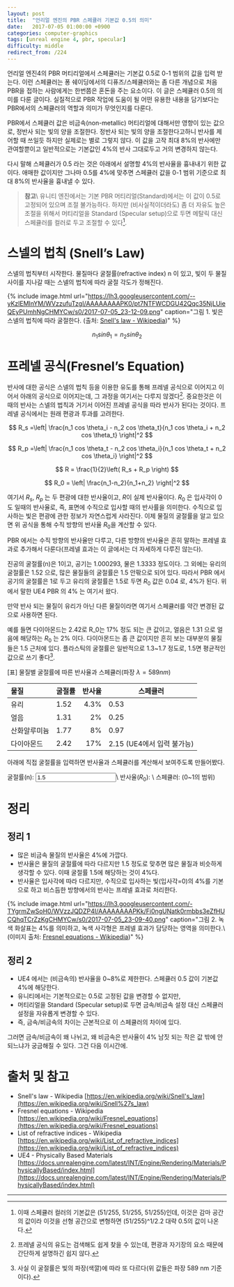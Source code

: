 ```yaml
---
layout: post
title:  "언리얼 엔진의 PBR 스페큘러 기본값 0.5의 의미"
date:   2017-07-05 01:00:00 +0900
categories: computer-graphics
tags: [unreal engine 4, pbr, specular]
difficulty: middle
redirect_from: /224
---
```

언리얼 엔진4의 PBR 머티리얼에서 스페큘러는 기본값 0.5로 0-1 범위의 값을 입력 받는다. 이런 스페큘러는 퐁 쉐이딩에서의 디퓨즈/스페큘러와는 좀 다른 개념으로 처음 PBR을 접하는 사람에게는 한번쯤은 혼돈을 주는 요소이다. 이 글은 스페큘러 0.5의 의미를 다룬 글이다. 실질적으로 PBR 작업에 도움이 될 어떤 유용한 내용을 담기보다는 PBR에서의 스페큘러의 역할과 의미가 무엇인지를 다룬다.

PBR에서 스페큘러 값은 비금속(non-metallic) 머티리얼에 대해서만 영향이 있는 값으로, 정반사 되는 빛의 양을 조절한다. 정반사 되는 빛의 양을 조절한다고하니 반사를 제어할 때 쓰일듯 하지만 실제로는 별로 그렇지 않다. 이 값을 고작 최대 8%의 반사에만 관여할뿐이고 일반적으로는 기본값인 4%의 반사 그대로두고 거의 변경하지 않는다.

다시 말해 스페큘러가 0.5 라는 것은 아래에서 설명할 4%의 반사율을 흉내내기 위한 값이다. 애매한 값이지만 그나마 0.5를 4%에 맞추면 스페큘러 값을 0-1 범위 기준으로 최대 8%의 반사율을 흉내낼 수 있다.

> **참고**\\
> 유니티 엔진에서는 기본 PBR 머티리얼(Standard)에서는 이 값이 0.5로 고정되어 있으며 조절 불가능하다. 하지만 (비사실적이더라도) 좀 더 자유도 높은 조절을 위해서 머티리얼을 Standard (Specular setup)으로 두면 메탈릭 대신 스페큘러를 컬러로 두고 조절할 수 있다[^1].

# 스넬의 법칙 (Snell’s Law)

스넬의 법칙부터 시작한다. 물질마다 굴절률(refractive index) n 이 있고, 빛이 두 물질 사이를 지나갈 때는 스넬의 법칙에 따라 굴절 각도가 정해진다.

{% include image.html url="https://lh3.googleusercontent.com/--yKzlEMInYM/WVzzufuTzgI/AAAAAAAAPK0/pt7NTFWCDGU42Qqc35NjLUieQEyPUmhNgCHMYCw/s0/2017-07-05_23-12-09.png" caption="그림 1. 빛은 스넬의 법칙에 따라 굴절한다. (출처: [Snell's law - Wikipedia](https://en.wikipedia.org/wiki/Snell%27s_law))" %}

$$ n_1 sin \theta_1 = n_2 sin \theta_2 $$

# 프레넬 공식(Fresnel’s Equation)

반사에 대한 공식은 스넬의 법칙 등을 이용한 유도를 통해 프레넬 공식으로 이어지고 이어서 아래의 공식으로 이어지는데, 그 과정을 여기서는 다루지 않겠다[^2]. 중요한것은 이때의 반사는 스넬의 법칙과 거기서 이어진 프레넬 공식을 따라 반사가 된다는 것이다. 프레넬 공식에서는 원래 편광과 투과를 고려한다.

$$ R_s =\left| \frac{n_1 cos \theta_i - n_2 cos \theta_t}{n_1 cos \theta_i + n_2 cos \theta_t} \right|^2 $$

$$ R_p =\left| \frac{n_1 cos \theta_t - n_2 cos \theta_i}{n_1 cos \theta_t + n_2 cos \theta_i} \right|^2 $$

$$ R = \frac{1}{2}\left( R_s + R_p \right) $$

$$ R_0 = \left| \frac{n_1-n_2}{n_1+n_2} \right|^2 $$

여기서 $R_s$, $R_p$ 는 두 편광에 대한 반사율이고, $R$이 실제 반사율이다. $R_0$ 은 입사각이 0도 일때의 반사율로, 즉, 표면에 수직으로 입사할 때의 반사률을 의미한다. 수직으로 입사하는 빛은 편광에 관한 정보가 자연스럽게 사라진다. 이제 물질의 굴절률을 알고 있으면 위 공식을 통해 수직 방향의 반사율 $R_0$을 계산할 수 있다.

PBR 에서는 수직 방향의 반사율만 다루고, 다른 방향의 반사율은 흔히 말하는 프레넬 효과로 추가해서 다룬다(프레넬 효과는 이 글에서는 더 자세하게 다루진 않는다).

진공의 굴절률(n)은 1이고, 공기는 1.000293, 물은 1.3333 정도이다. 그 외에는 유리의 굴절률은 1.52 으로, 많은 물질들의 굴절률은 1.5 안팎으로 되어 있다. 따라서 PBR 에서 공기의 굴절률은 1로 두고 유리의 굴절률은 1.5로 두면 $R_0$ 값은 0.04 로, 4%가 된다. 위에서 말한 UE4 PBR 의 4% 는 여기서 왔다.

만약 반사 되는 물질이 유리가 아닌 다른 물질이라면 여기서 스페큘러를 약간 변경된 값으로 사용하면 된다.

예를 들면 다이아몬드는 2.42로 R_0는 17% 정도 되는 큰 값이고, 얼음은 1.31 으로 얼음에 해당하는 $R_0$ 는 2% 이다. 다이아몬드는 좀 큰 값이지만 흔히 보는 대부분의 물질들은 1.5 근처에 있다. 플라스틱의 굴절률은 일반적으로 1.3~1.7 정도로, 1.5면 평균적인 값으로 쓰기 좋다[^3].

[표] 물질별 굴절률에 따른 반사율과 스페큘러(파장 $\lambda=589 nm$)

| 물질 | 굴절률 | 반사율 | 스페큘러 |
|:----|----|----:|---|
| 유리 | 1.52 | 4.3% | 0.53 |
| 얼음 | 1.31 | 2% | 0.25 |
| 산화알루미늄 | 1.77 | 8% | 0.97 |
| 다이아몬드 | 2.42 | 17% | 2.15 (UE4에서 입력 불가능) |

아래에 직접 굴절률을 입력하면 반사율과 스페큘러를 계산해서 보여주도록 만들어봤다.

굴절률(n): <input type="text" value="1.5" id="ri"/>\\
반사율($R_0$): <a id="reflectance"></a>\\
스페큘러: <a id="specular"></a> (0~1의 범위)

<script>
function updateReflectance() {
	var reflectance;
	var specular;
	try {
		var n = parseFloat( document.getElementById("ri").value );
		reflectance =((1-n) * (1-n)/(1+n)/(1+n));
		specular = reflectance / 0.08;
		reflectance = Math.round(reflectance * 100);
		specular = Math.round(specular * 100)/100.0;
	}
	catch( e ) {
		reflectance = "";
		specular = "";
	}
	document.getElementById("reflectance").innerHTML = reflectance;
	document.getElementById("specular").innerHTML = specular;
}
document.getElementById("ri").addEventListener("change", updateReflectance );
document.getElementById("ri").addEventListener("keyup", updateReflectance );
updateReflectance();
</script>

# 정리

## 정리 1

* 많은 비금속 물질의 반사율은 4%에 가깝다.
* 반사율은 물질의 굴절률에 따라 다르지만 1.5 정도로 맞추면 많은 물질과 비슷하게 생각할 수 있다. 이때 굴절률 1.5에 해당하는 것이 4%다.
* 반사율은 입사각에 따라 다르지만, 수직으로 입사하는 빛(입사각=0)의 4%를 기본으로 하고 비스듬한 방향에서의 반사는 프레넬 효과로 처리한다.

{% include image.html url="https://lh3.googleusercontent.com/-TYgrmZwSoH0/WVzzJQDZP4I/AAAAAAAAPKk/Fi0ngUNatk0rmbbs3eZfHUCQhqTCrZzKgCHMYCw/s0/2017-07-05_23-09-40.png" caption="그림 2. 녹색 화살표는 4%를 의미하고, 녹색 사각형은 프레넬 효과가 담당하는 영역을 의미한다.\\
(이미지 출처: [Fresnel equations - Wikipedia](https://en.wikipedia.org/wiki/Fresnel_equations))" %}

## 정리 2

* UE4 에서는 (비금속의) 반사율을 0~8%로 제한한다. 스페큘러 0.5 값이 기본값 4%에 해당한다.
* 유니티에서는 기본적으로는 0.5로 고정된 값을 변경할 수 없지만, 
* 머티리얼을 Standard (Specular setup)로 두면 금속/비금속 설정 대신 스페큘러 설정을 자유롭게 변경할 수 있다.
* 즉, 금속/비금속의 차이는 근본적으로 이 스페큘러의 차이에 있다.

그러면 금속/비금속이 왜 나뉘고, 왜 비금속은 반사율이 4% 남짓 되는 작은 값 밖에 안되느냐가 궁금해질 수 있다. 그건 다음 이시간에.

# 출처 및 참고

* Snell's law - Wikipedia [https://en.wikipedia.org/wiki/Snell's_law](https://en.wikipedia.org/wiki/Snell%27s_law)
* Fresnel equations - Wikipedia [https://en.wikipedia.org/wiki/Fresnel_equations](https://en.wikipedia.org/wiki/Fresnel_equations)
* List of refractive indices - Wikipedia [https://en.wikipedia.org/wiki/List_of_refractive_indices](https://en.wikipedia.org/wiki/List_of_refractive_indices)
* UE4 - Physically Based Materials [https://docs.unrealengine.com/latest/INT/Engine/Rendering/Materials/PhysicallyBased/index.html](https://docs.unrealengine.com/latest/INT/Engine/Rendering/Materials/PhysicallyBased/index.html)

---

[^1]: 이때 스페큘러 컬러의 기본값은 (51/255, 51/255, 51/255)인데, 이것은 감마 공간의 값이라 이것을 선형 공간으로 변형하면 (51/255)^1/2.2 대략 0.5의 값이 나온다.
[^2]: 프레넬 공식의 유도는 검색해도 쉽게 찾을 수 있는데, 편광과 자기장의 요소 때문에 간단하게 설명하긴 쉽지 않다.
[^3]: 사실 이 굴절률은 빛의 파장(색깔)에 따라 또 다르다(위 값들은 파장 589 nm 기준이다).